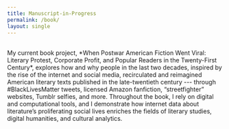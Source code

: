 ```yaml
---
title: Manuscript-in-Progress
permalink: /book/
layout: single
---
```

<br>
My current book project, *When Postwar American Fiction Went Viral: Literary Protest, Corporate Profit, and Popular Readers in the Twenty-First Century*, explores how and why people in the last two decades, inspired by the rise of the internet and social media, recirculated and reimagined American literary texts published in the late-twentieth century --- through #BlackLivesMatter tweets, licensed Amazon fanfiction, “streetfighter” websites, Tumblr selfies, and more. Throughout the book, I rely on digital and computational tools, and I demonstrate how internet data about literature’s proliferating social lives enriches the fields of literary studies, digital humanities, and cultural analytics. 
